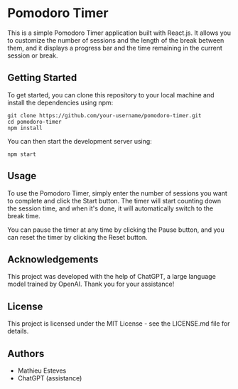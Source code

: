 # Pomodoro Timer

This is a simple Pomodoro Timer application built with React.js. It allows you to customize the number of sessions and the length of the break between them, and it displays a progress bar and the time remaining in the current session or break.

## Getting Started

To get started, you can clone this repository to your local machine and install the dependencies using npm:

```
git clone https://github.com/your-username/pomodoro-timer.git
cd pomodoro-timer
npm install
```

You can then start the development server using:

```
npm start
```

## Usage

To use the Pomodoro Timer, simply enter the number of sessions you want to complete and click the Start button. The timer will start counting down the session time, and when it's done, it will automatically switch to the break time.

You can pause the timer at any time by clicking the Pause button, and you can reset the timer by clicking the Reset button.

## Acknowledgements

This project was developed with the help of ChatGPT, a large language model trained by OpenAI. Thank you for your assistance!

## License

This project is licensed under the MIT License - see the LICENSE.md file for details.

## Authors

* Mathieu Esteves
* ChatGPT (assistance)
